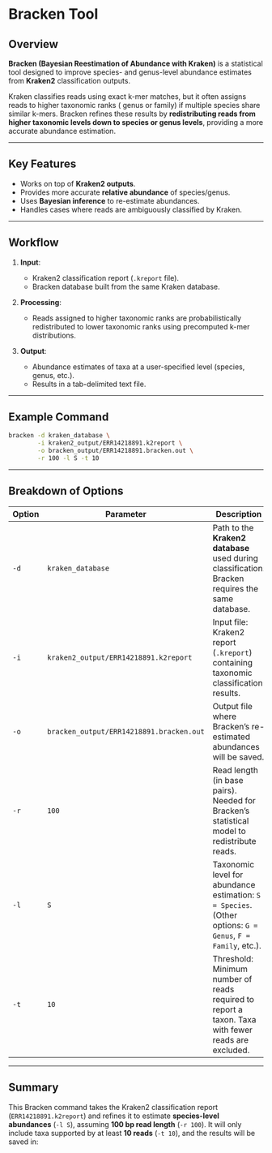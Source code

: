 # Bracken Tool

## Overview
**Bracken (Bayesian Reestimation of Abundance with Kraken)** is a statistical tool designed to improve species- and genus-level abundance estimates from **Kraken2** classification outputs.  

Kraken classifies reads using exact k-mer matches, but it often assigns reads to higher taxonomic ranks ( genus or family) if multiple species share similar k-mers. Bracken refines these results by **redistributing reads from higher taxonomic levels down to species or genus levels**, providing a more accurate abundance estimation.

---

## Key Features
- Works on top of **Kraken2 outputs**.
- Provides more accurate **relative abundance** of species/genus.
- Uses **Bayesian inference** to re-estimate abundances.
- Handles cases where reads are ambiguously classified by Kraken.

---

## Workflow
1. **Input**:
   - Kraken2 classification report (`.kreport` file).
   - Bracken database built from the same Kraken database.
   
2. **Processing**:
   - Reads assigned to higher taxonomic ranks are probabilistically redistributed to lower taxonomic ranks using precomputed k-mer distributions.
   
3. **Output**:
   - Abundance estimates of taxa at a user-specified level (species, genus, etc.).
   - Results in a tab-delimited text file.

---

## Example Command

```bash
bracken -d kraken_database \
        -i kraken2_output/ERR14218891.k2report \
        -o bracken_output/ERR14218891.bracken.out \
        -r 100 -l S -t 10
```

---

## Breakdown of Options

| **Option** | **Parameter**                            | **Description**                                                                                            |
| ---------- | ---------------------------------------- | ---------------------------------------------------------------------------------------------------------- |
| `-d`       | `kraken_database`                        | Path to the **Kraken2 database** used during classification. Bracken requires the same database.           |
| `-i`       | `kraken2_output/ERR14218891.k2report`    | Input file: Kraken2 report (`.kreport`) containing taxonomic classification results.                       |
| `-o`       | `bracken_output/ERR14218891.bracken.out` | Output file where Bracken’s re-estimated abundances will be saved.                                         |
| `-r`       | `100`                                    | Read length (in base pairs). Needed for Bracken’s statistical model to redistribute reads.                 |
| `-l`       | `S`                                      | Taxonomic level for abundance estimation: `S = Species`. (Other options: `G = Genus`, `F = Family`, etc.). |
| `-t`       | `10`                                     | Threshold: Minimum number of reads required to report a taxon. Taxa with fewer reads are excluded.         |

---

## Summary

This Bracken command takes the Kraken2 classification report (`ERR14218891.k2report`) and refines it to estimate **species-level abundances** (`-l S`), assuming **100 bp read length** (`-r 100`).
It will only include taxa supported by at least **10 reads** (`-t 10`), and the results will be saved in:



